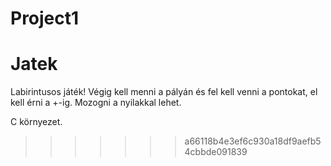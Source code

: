 # Project1
Jatek
=======
Labirintusos játék!
Végig kell menni a pályán és fel kell venni a pontokat, el kell érni a +-ig.
Mozogni a nyilakkal lehet.

C környezet.
>>>>>>> a66118b4e3ef6c930a18df9aefb54cbbde091839
